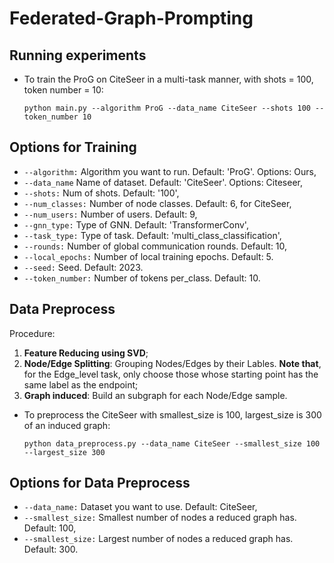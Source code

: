 # Federated-Graph-Prompting

## Running experiments

* To train the ProG on CiteSeer in a multi-task manner, with shots = 100, token number = 10:
    ```
    python main.py --algorithm ProG --data_name CiteSeer --shots 100 --token_number 10
    ```

## Options for Training

* ```--algorithm:``` Algorithm you want to run. Default: 'ProG'. Options: Ours, 
* ```--data_name``` Name of dataset. Default: 'CiteSeer'. Options: Citeseer, 
* ```--shots:``` Num of shots. Default: '100',
* ```--num_classes:``` Number of node classes. Default: 6, for CiteSeer,
* ```--num_users:``` Number of users. Default: 9,
* ```--gnn_type:``` Type of GNN. Default: 'TransformerConv',
* ```--task_type:``` Type of task. Default: 'multi_class_classification',
* ```--rounds:``` Number of global communication rounds. Default: 10,
* ```--local_epochs:``` Number of local training epochs. Default: 5.
* ```--seed:``` Seed. Default: 2023.
* ```--token_number:``` Number of tokens per_class. Default: 10.

## Data Preprocess
Procedure: 
1. **Feature Reducing using SVD**;
2. **Node/Edge Splitting**: Grouping Nodes/Edges by their Lables. **Note that**, for the Edge_level task, only choose those whose starting point has the same label as the endpoint;
3. **Graph induced**: Build an subgraph for each Node/Edge sample.
* To preprocess the CiteSeer with smallest_size is 100, largest_size is 300 of an induced graph:
    ```
    python data_preprocess.py --data_name CiteSeer --smallest_size 100 --largest_size 300
    ```

## Options for Data Preprocess

* ```--data_name:``` Dataset you want to use. Default: CiteSeer,
* ```--smallest_size:``` Smallest number of nodes a reduced graph has. Default: 100,
* ```--smallest_size:``` Largest number of nodes a reduced graph has. Default: 300.
